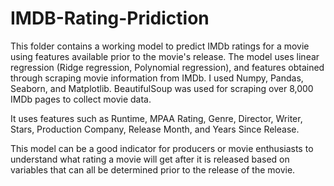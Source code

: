 # IMDB-Rating-Pridiction

This folder contains a working model to predict IMDb ratings for a movie using features available prior to the movie's release. 
The model uses linear regression (Ridge regression, Polynomial regression), and features obtained through scraping movie information from IMDb. I used Numpy, Pandas, Seaborn, and Matplotlib. BeautifulSoup was used for scraping over 8,000 IMDb pages to collect movie data.

It uses features such as Runtime, MPAA Rating, Genre, Director, Writer, Stars, Production Company,
 Release Month, and Years Since Release.

This model can be a good indicator for producers or movie enthusiasts to 
understand what rating a movie will get after it is released based on 
variables that can all be determined prior to the release of the movie.
